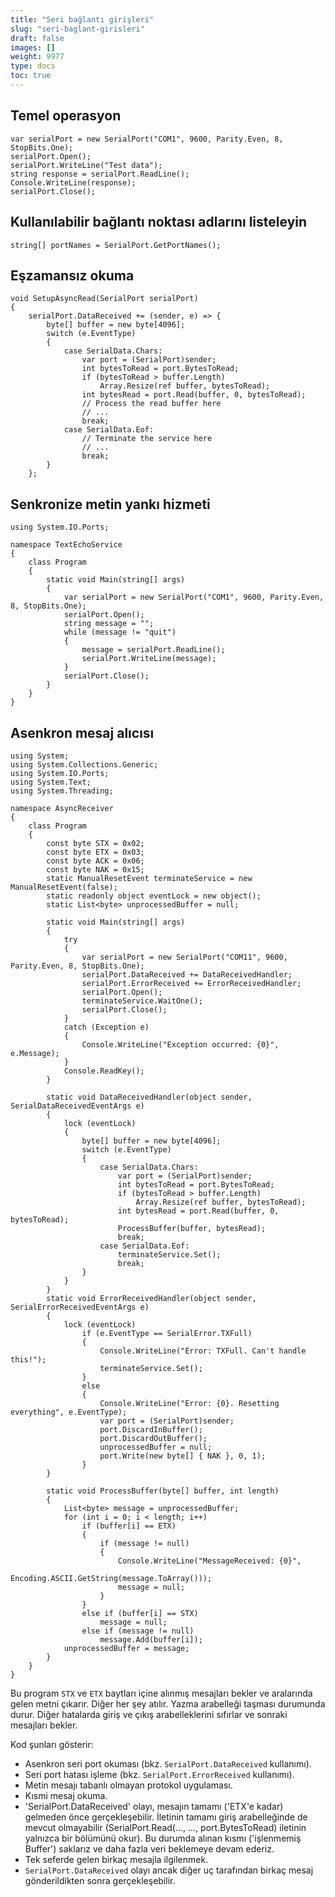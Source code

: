 ```yaml
---
title: "Seri bağlantı girişleri"
slug: "seri-baglant-girisleri"
draft: false
images: []
weight: 9977
type: docs
toc: true
---
```


## Temel operasyon
    var serialPort = new SerialPort("COM1", 9600, Parity.Even, 8, StopBits.One);
    serialPort.Open();
    serialPort.WriteLine("Test data");
    string response = serialPort.ReadLine();
    Console.WriteLine(response);
    serialPort.Close();


## Kullanılabilir bağlantı noktası adlarını listeleyin
    string[] portNames = SerialPort.GetPortNames();

## Eşzamansız okuma
    void SetupAsyncRead(SerialPort serialPort)
    {
        serialPort.DataReceived += (sender, e) => {
            byte[] buffer = new byte[4096];
            switch (e.EventType)
            {
                case SerialData.Chars:
                    var port = (SerialPort)sender;
                    int bytesToRead = port.BytesToRead;
                    if (bytesToRead > buffer.Length)
                        Array.Resize(ref buffer, bytesToRead);
                    int bytesRead = port.Read(buffer, 0, bytesToRead);
                    // Process the read buffer here
                    // ...
                    break;
                case SerialData.Eof:
                    // Terminate the service here
                    // ...
                    break;
            }
        };


## Senkronize metin yankı hizmeti
    using System.IO.Ports;
    
    namespace TextEchoService
    {
        class Program
        {
            static void Main(string[] args)
            {
                var serialPort = new SerialPort("COM1", 9600, Parity.Even, 8, StopBits.One);
                serialPort.Open();
                string message = "";
                while (message != "quit")
                {
                    message = serialPort.ReadLine();
                    serialPort.WriteLine(message);
                }
                serialPort.Close();
            }
        }
    }
    

## Asenkron mesaj alıcısı
    using System;
    using System.Collections.Generic;
    using System.IO.Ports;
    using System.Text;
    using System.Threading;
    
    namespace AsyncReceiver
    {
        class Program
        {
            const byte STX = 0x02;
            const byte ETX = 0x03;
            const byte ACK = 0x06;
            const byte NAK = 0x15;
            static ManualResetEvent terminateService = new ManualResetEvent(false);
            static readonly object eventLock = new object();
            static List<byte> unprocessedBuffer = null;
    
            static void Main(string[] args)
            {
                try
                {
                    var serialPort = new SerialPort("COM11", 9600, Parity.Even, 8, StopBits.One);
                    serialPort.DataReceived += DataReceivedHandler;
                    serialPort.ErrorReceived += ErrorReceivedHandler;
                    serialPort.Open();
                    terminateService.WaitOne();
                    serialPort.Close();
                }
                catch (Exception e)
                {
                    Console.WriteLine("Exception occurred: {0}", e.Message);
                }
                Console.ReadKey();
            }
    
            static void DataReceivedHandler(object sender, SerialDataReceivedEventArgs e)
            {
                lock (eventLock)
                {
                    byte[] buffer = new byte[4096];
                    switch (e.EventType)
                    {
                        case SerialData.Chars:
                            var port = (SerialPort)sender;
                            int bytesToRead = port.BytesToRead;
                            if (bytesToRead > buffer.Length)
                                Array.Resize(ref buffer, bytesToRead);
                            int bytesRead = port.Read(buffer, 0, bytesToRead);
                            ProcessBuffer(buffer, bytesRead);
                            break;
                        case SerialData.Eof:
                            terminateService.Set();
                            break;
                    }
                }
            }
            static void ErrorReceivedHandler(object sender, SerialErrorReceivedEventArgs e)
            {
                lock (eventLock)
                    if (e.EventType == SerialError.TXFull)
                    {
                        Console.WriteLine("Error: TXFull. Can't handle this!");
                        terminateService.Set();
                    }
                    else
                    {
                        Console.WriteLine("Error: {0}. Resetting everything", e.EventType);
                        var port = (SerialPort)sender;
                        port.DiscardInBuffer();
                        port.DiscardOutBuffer();
                        unprocessedBuffer = null;
                        port.Write(new byte[] { NAK }, 0, 1);
                    }
            }
    
            static void ProcessBuffer(byte[] buffer, int length)
            {
                List<byte> message = unprocessedBuffer;
                for (int i = 0; i < length; i++)
                    if (buffer[i] == ETX)
                    {
                        if (message != null)
                        {
                            Console.WriteLine("MessageReceived: {0}", 
                                Encoding.ASCII.GetString(message.ToArray()));
                            message = null;
                        }
                    }
                    else if (buffer[i] == STX)
                        message = null;
                    else if (message != null)
                        message.Add(buffer[i]);
                unprocessedBuffer = message;
            }
        }
    }

Bu program `STX` ve `ETX` baytları içine alınmış mesajları bekler ve aralarında gelen metni çıkarır. Diğer her şey atılır. Yazma arabelleği taşması durumunda durur. Diğer hatalarda giriş ve çıkış arabelleklerini sıfırlar ve sonraki mesajları bekler.

Kod şunları gösterir:
- Asenkron seri port okuması (bkz. `SerialPort.DataReceived` kullanımı).
- Seri port hatası işleme (bkz. `SerialPort.ErrorReceived` kullanımı).
- Metin mesajı tabanlı olmayan protokol uygulaması.
- Kısmi mesaj okuma.
- 'SerialPort.DataReceived' olayı, mesajın tamamı ('ETX'e kadar) gelmeden önce gerçekleşebilir. İletinin tamamı giriş arabelleğinde de mevcut olmayabilir (SerialPort.Read(..., ..., port.BytesToRead) iletinin yalnızca bir bölümünü okur). Bu durumda alınan kısmı ('işlenmemiş Buffer') saklarız ve daha fazla veri beklemeye devam ederiz.
- Tek seferde gelen birkaç mesajla ilgilenmek.
- `SerialPort.DataReceived` olayı ancak diğer uç tarafından birkaç mesaj gönderildikten sonra gerçekleşebilir.

